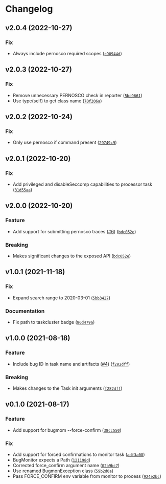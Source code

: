 # Changelog

<!--next-version-placeholder-->

## v2.0.4 (2022-10-27)
### Fix
* Always include pernosco required scopes ([`c90944d`](https://github.com/MozillaSecurity/bugmon-tc/commit/c90944dd1e17177eecce1d7add42ed2ddde4058a))

## v2.0.3 (2022-10-27)
### Fix
* Remove unnecessary PERNOSCO check in reporter ([`5bc9661`](https://github.com/MozillaSecurity/bugmon-tc/commit/5bc9661fe694a039b2aec2f6c80db7e7bccf33fd))
* Use type(self) to get class name ([`70f206a`](https://github.com/MozillaSecurity/bugmon-tc/commit/70f206aaf90f8d0e47891e417f81282957181d1d))

## v2.0.2 (2022-10-24)
### Fix
* Only use pernosco if command present ([`29749c9`](https://github.com/MozillaSecurity/bugmon-tc/commit/29749c97e3b0c7f29533b86609f7eb15ffde8346))

## v2.0.1 (2022-10-20)
### Fix
* Add privileged and disableSeccomp capabilities to processor task ([`31d55aa`](https://github.com/MozillaSecurity/bugmon-tc/commit/31d55aa60d6d874fed96a2983bdc8280b5d4d59a))

## v2.0.0 (2022-10-20)
### Feature
* Add support for submitting pernosco traces ([#6](https://github.com/MozillaSecurity/bugmon-tc/issues/6)) ([`bdc052e`](https://github.com/MozillaSecurity/bugmon-tc/commit/bdc052ec51f4ecbdfb8f628c73e9be24178d8066))

### Breaking
* Makes significant changes to the exposed API ([`bdc052e`](https://github.com/MozillaSecurity/bugmon-tc/commit/bdc052ec51f4ecbdfb8f628c73e9be24178d8066))

## v1.0.1 (2021-11-18)
### Fix
* Expand search range to 2020-03-01 ([`5bb3427`](https://github.com/MozillaSecurity/bugmon-tc/commit/5bb3427e0e2b1585fd90b93c1c5d02b4bf569fe2))

### Documentation
* Fix path to taskcluster badge ([`86d479a`](https://github.com/MozillaSecurity/bugmon-tc/commit/86d479a404f35e94b391f78b7d87666ae7e5fb3f))

## v1.0.0 (2021-08-18)
### Feature
* Include bug ID in task name and artifacts ([#4](https://github.com/MozillaSecurity/bugmon-tc/issues/4)) ([`f282dff`](https://github.com/MozillaSecurity/bugmon-tc/commit/f282dff6f8ed8dc69e5bd1b010da23672dc833db))

### Breaking
* Makes changes to the Task init arguments ([`f282dff`](https://github.com/MozillaSecurity/bugmon-tc/commit/f282dff6f8ed8dc69e5bd1b010da23672dc833db))

## v0.1.0 (2021-08-17)
### Feature
* Add support for bugmom --force-confirm ([`38cc550`](https://github.com/MozillaSecurity/bugmon-tc/commit/38cc5503c88b034ab55f10ce377eaaa5318a8ba8))

### Fix
* Add support for forced confirmations to monitor task ([`adf3a08`](https://github.com/MozillaSecurity/bugmon-tc/commit/adf3a08acbf02c198ede2d3bb73b03970416c1e3))
* BugMonitor expects a Path ([`121198d`](https://github.com/MozillaSecurity/bugmon-tc/commit/121198d8dd93d2bc44377d8d38911244569ca9aa))
* Corrected force_confirm argument name ([`02b9bc7`](https://github.com/MozillaSecurity/bugmon-tc/commit/02b9bc70e8f95cd454f3b0f555d61fa331df3982))
* Use renamed BugmonException class ([`59b2d0a`](https://github.com/MozillaSecurity/bugmon-tc/commit/59b2d0a99ea252f10482c5ef41bf4dbaf1166acb))
* Pass FORCE_CONFIRM env variable from monitor to process ([`924e2bc`](https://github.com/MozillaSecurity/bugmon-tc/commit/924e2bcae3b22dfd9511101aed197e57db4e0c13))
